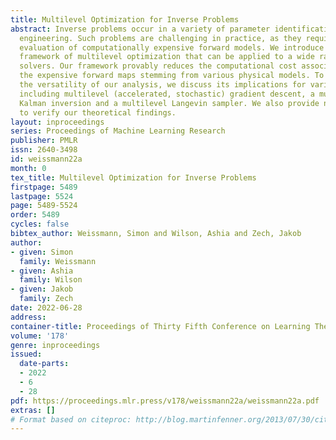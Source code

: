 ```yaml
---
title: Multilevel Optimization for Inverse Problems
abstract: Inverse problems occur in a variety of parameter identification tasks in
  engineering. Such problems are challenging in practice, as they require repeated
  evaluation of computationally expensive forward models. We introduce a unifying
  framework of multilevel optimization that can be applied to a wide range of optimization-based
  solvers. Our framework provably reduces the computational cost associated with evaluating
  the expensive forward maps stemming from various physical models. To demonstrate
  the versatility of our analysis, we discuss its implications for various methodologies
  including multilevel (accelerated, stochastic) gradient descent, a multilevel ensemble
  Kalman inversion and a multilevel Langevin sampler. We also provide numerical experiments
  to verify our theoretical findings.
layout: inproceedings
series: Proceedings of Machine Learning Research
publisher: PMLR
issn: 2640-3498
id: weissmann22a
month: 0
tex_title: Multilevel Optimization for Inverse Problems
firstpage: 5489
lastpage: 5524
page: 5489-5524
order: 5489
cycles: false
bibtex_author: Weissmann, Simon and Wilson, Ashia and Zech, Jakob
author:
- given: Simon
  family: Weissmann
- given: Ashia
  family: Wilson
- given: Jakob
  family: Zech
date: 2022-06-28
address:
container-title: Proceedings of Thirty Fifth Conference on Learning Theory
volume: '178'
genre: inproceedings
issued:
  date-parts:
  - 2022
  - 6
  - 28
pdf: https://proceedings.mlr.press/v178/weissmann22a/weissmann22a.pdf
extras: []
# Format based on citeproc: http://blog.martinfenner.org/2013/07/30/citeproc-yaml-for-bibliographies/
---
```

